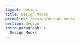 ```yaml
---
layout: design
title: Design Mocks
permalink: /design/design-mocks
section: design
intro_paragraph: >
  Design Mocks
---
```

